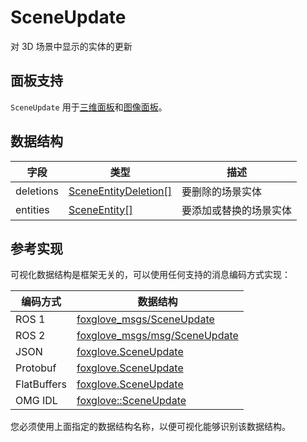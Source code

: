 # SceneUpdate

对 3D 场景中显示的实体的更新

## 面板支持

`SceneUpdate` 用于[三维面板](../panel/2-3d-panel)和[图像面板](../panel/image-panel)。

## 数据结构

| 字段 | 类型 | 描述 |
| --- | --- | --- |
| deletions | [SceneEntityDeletion[]](/) | 要删除的场景实体 |
| entities | [SceneEntity[]](/) | 要添加或替换的场景实体 |

## 参考实现

可视化数据结构是框架无关的，可以使用任何支持的消息编码方式实现：

| 编码方式 | 数据结构 |
| --- | --- |
| ROS 1 | [foxglove\_msgs/SceneUpdate](https://github.com/foxglove/foxglove-sdk/blob/main/schemas/ros1/SceneUpdate.msg) |
| ROS 2 | [foxglove\_msgs/msg/SceneUpdate](https://github.com/foxglove/foxglove-sdk/blob/main/schemas/ros2/SceneUpdate.msg) |
| JSON | [foxglove.SceneUpdate](https://github.com/foxglove/foxglove-sdk/blob/main/schemas/jsonschema/SceneUpdate.json) |
| Protobuf | [foxglove.SceneUpdate](https://github.com/foxglove/foxglove-sdk/blob/main/schemas/proto/foxglove/SceneUpdate.proto) |
| FlatBuffers | [foxglove.SceneUpdate](https://github.com/foxglove/foxglove-sdk/blob/main/schemas/flatbuffer/SceneUpdate.fbs) |
| OMG IDL | [foxglove::SceneUpdate](https://github.com/foxglove/foxglove-sdk/blob/main/schemas/omgidl/foxglove/SceneUpdate.idl) |

您必须使用上面指定的数据结构名称，以便可视化能够识别该数据结构。
